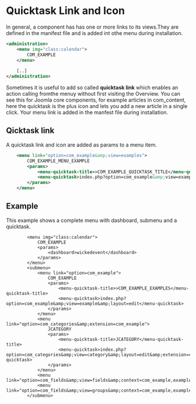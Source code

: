 Quicktask Link and Icon
=======================

In general, a component has has one or more links to its views.They are defined in the manifest file and is added int othe menu during installation.

```xml title="A link to your component "
<administration>
	<menu img="class:calendar">
		COM_EXAMPLE
	</menu>
	
	[..]
</administration>
```
Sometimes it is useful to add so called <strong>quicktask link</strong> which enables an action calling fromthe menuy without first visiting the Overview.
You can see this for Joomla core components, for example articles in com_content, here the quicktask is the plus icon and lets you add a new article in a single click.
Your menu link is added in the manfest file during installation.

## Qicktask link

A quicktask link and icon are added as params to a menu item.

```xml title="Qicktask Link and icon"
	<menu link="option=com_example&amp;view=examples">
		COM_EXAMPLE_MENU_EXAMPLE
		<params>
			<menu-quicktask-title>>COM_EXAMPLE_QUICKTASK_TITLE</menu-quicktask-title>
			<menu-quicktask>index.php?option=com_example&amp;view=example&amp;layout=edit</menu-quicktask>
		</params>
	</menu>

```

## Example 

This example shows a complete menu with dashboard, submenu and a quicktask.

```
		<menu img="class:calendar">
			COM_EXAMPLE
			<params>
				<dashboard>wickedevent</dashboard>
			</params>
		</menu>
		<submenu>
			<menu link="option=com_example">
				COM_EXAMPLE
				<params>
					<menu-quicktask-title>>COM_EXAMPLE_EXAMPLES</menu-quicktask-title>
					<menu-quicktask>index.php?option=com_example&amp;view=example&amp;layout=edit</menu-quicktask>
				</params>
			</menu>
			<menu link="option=com_categories&amp;extension=com_example">
				JCATEGORY
				<params>
					<menu-quicktask-title>JCATEGORY</menu-quicktask-title>
					<menu-quicktask>index.php?option=com_categories&amp;view=category&amp;layout=edit&amp;extension=com_example</menu-quicktask>
				</params>
			</menu>
			<menu link="option=com_fields&amp;view=fields&amp;context=com_example,example">Felder</menu>
			<menu link="option=com_fields&amp;view=groups&amp;context=com_example,example">Feldgruppen</menu>
		</submenu>

```